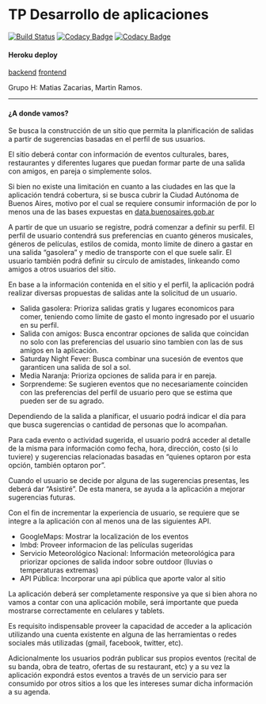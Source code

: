 # TP Desarrollo de aplicaciones

[![Build Status](https://travis-ci.org/matiazzz/unq-des-app.svg?branch=master)](https://travis-ci.org/matiazzz/unq-des-app)
[![Codacy Badge](https://api.codacy.com/project/badge/Grade/3ae0dc47d4f243fcaa3bd6559f746f6c)](https://www.codacy.com/app/mz-matiazzz/unq-des-app?utm_source=github.com&amp;utm_medium=referral&amp;utm_content=matiazzz/unq-des-app&amp;utm_campaign=Badge_Grade)
[![Codacy Badge](https://api.codacy.com/project/badge/Coverage/3ae0dc47d4f243fcaa3bd6559f746f6c)](https://www.codacy.com/app/matiazzz/unq-des-app?utm_source=github.com&amp;utm_medium=referral&amp;utm_content=matiazzz/unq-des-app&amp;utm_campaign=Badge_Coverage) 

#### Heroku deploy

[backend](https://unq-des-app.herokuapp.com/)
[frontend](https://unq-des-app-front.herokuapp.com/)

Grupo H: Matias Zacarias, Martin Ramos.

---

#### ¿A donde vamos?
Se busca la construcción de un sitio que permita la planificación de salidas a partir de
sugerencias basadas en el perfil de sus usuarios.

El sitio deberá contar con información de eventos culturales, bares, restaurantes y diferentes
lugares que puedan formar parte de una salida con amigos, en pareja o simplemente solos.

Si bien no existe una limitación en cuanto a las ciudades en las que la aplicación tendrá
cobertura, si se busca cubrir la Ciudad Autónoma de Buenos Aires, motivo por el cual se
requiere consumir información de por lo menos una de las bases expuestas en
[data.buenosaires.gob.ar](http://data.buenosaires.gob.ar/)

A partir de que un usuario se registre, podrá comenzar a definir su perfil. El perfil de usuario
contendrá sus preferencias en cuanto géneros musicales, géneros de películas, estilos de
comida, monto límite de dinero a gastar en una salida “gasolera” y medio de transporte con el
que suele salir. El usuario también podrá definir su círculo de amistades, linkeando como
amigos a otros usuarios del sitio.

En base a la información contenida en el sitio y el perfil, la aplicación podrá realizar diversas
propuestas de salidas ante la solicitud de un usuario.
* Salida gasolera: Prioriza salidas gratis y lugares economicos para comer, teniendo
como límite de gasto el monto ingresado por el usuario en su perfil.
* Salida con amigos: Busca encontrar opciones de salida que coincidan no solo con las
preferencias del usuario sino tambien con las de sus amigos en la aplicación.
* Saturday Night Fever: Busca combinar una sucesión de eventos que garanticen una
salida de sol a sol.
* Media Naranja: Prioriza opciones de salida para ir en pareja.
* Sorprendeme: Se sugieren eventos que no necesariamente coinciden con las
preferencias del perfil de usuario pero que se estima que pueden ser de su agrado.

Dependiendo de la salida a planificar, el usuario podrá indicar el día para que busca
sugerencias o cantidad de personas que lo acompañan.

Para cada evento o actividad sugerida, el usuario podrá acceder al detalle de la misma para
información como fecha, hora, dirección, costo (si lo tuviere) y sugerencias relacionadas
basadas en “quienes optaron por esta opción, también optaron por”.

Cuando el usuario se decide por alguna de las sugerencias presentas, les deberá dar “Asistiré”.
De esta manera, se ayuda a la aplicación a mejorar sugerencias futuras.

Con el fin de incrementar la experiencia de usuario, se requiere que se integre a la aplicación
con al menos una de las siguientes API.
* GoogleMaps: Mostrar la localización de los eventos
* Imbd: Proveer informacion de las películas sugeridas
* Servicio Meteorológico Nacional: Información meteorológica para priorizar opciones de
salida indoor sobre outdoor (lluvias o temperaturas extremas)
* API Pública: Incorporar una api pública que aporte valor al sitio
 
La aplicación deberá ser completamente responsive ya que si bien ahora no vamos a contar
con una aplicación mobile, será importante que pueda mostrarse correctamente en celulares y
tablets.

Es requisito indispensable proveer la capacidad de acceder a la aplicación utilizando una
cuenta existente en alguna de las herramientas o redes sociales más utilizadas (gmail,
facebook, twitter, etc).

Adicionalmente los usuarios podrán publicar sus propios eventos (recital de su banda, obra de
teatro, ofertas de su restaurant, etc) y a su vez la aplicación expondrá estos eventos a través
de un servicio para ser consumido por otros sitios a los que les intereses sumar dicha
información a su agenda.
